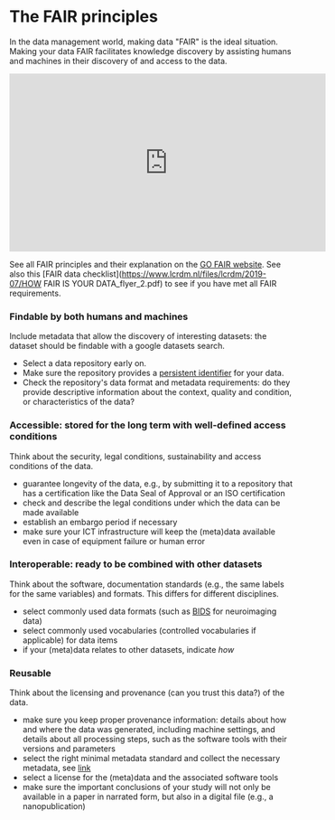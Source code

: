 # The FAIR principles

In the data management world, making data "FAIR" is the ideal situation. Making your data FAIR facilitates knowledge discovery by assisting humans and machines in their discovery of and access to the data.

<p style="text-align:center"><iframe width="560" height="315" src="https://www.youtube.com/embed/2uZxFu9SFi8?start=5" frameborder="0" allow="accelerometer; autoplay; clipboard-write; encrypted-media; gyroscope; picture-in-picture" allowfullscreen></iframe></p>

See all FAIR principles and their explanation on the [GO FAIR website](https://www.go-fair.org/fair-principles/). See also this [FAIR data checklist](https://www.lcrdm.nl/files/lcrdm/2019-07/HOW FAIR IS YOUR DATA_flyer_2.pdf) to see if you have met all FAIR requirements.

### Findable by both humans and machines
Include metadata that allow the discovery of interesting datasets: the dataset should be findable with a google datasets search.

<ul>
    <li>Select a data repository early on.</li>
    <li>Make sure the repository provides a <a href=https://www.youtube.com/watch?v=PgqtiY7oZ6k&feature=emb_title>persistent identifier</a> for your data. </li>
    <li>Check the repository's data format and metadata requirements: do they provide descriptive information about the context, quality and condition, or characteristics of the data?</li>
</ul>



### Accessible: stored for the long term with well-defined access conditions
Think about the security, legal conditions, sustainability and access conditions of the data.

- guarantee longevity of the data, e.g., by submitting it to a repository that has a certification like the Data Seal of Approval or an ISO certification
- check and describe the legal conditions under which the data can be made available
- establish an embargo period if necessary
- make sure your ICT infrastructure will keep the (meta)data available even in case of equipment failure or human error




### Interoperable: ready to be combined with other datasets
Think about the software, documentation standards (e.g., the same labels for the same variables) and formats. This differs for different disciplines.

- select commonly used data formats (such as [BIDS](https://bids.neuroimaging.io/) for neuroimaging data)
- select commonly used vocabularies (controlled vocabularies if applicable) for data items
- if your (meta)data relates to other datasets, indicate *how*



### Reusable
Think about the licensing and provenance (can you trust this data?) of the data.

- make sure you keep proper provenance information: details about how and where the data was generated, including machine settings, and details about all processing steps, such as the software tools with their versions and parameters
- select the right minimal metadata standard and collect the necessary metadata, see [link](https://fairsharing.org/)
- select a license for the (meta)data and the associated software tools
- make sure the important conclusions of your study will not only be available in a paper in narrated form, but also in a digital file (e.g., a nanopublication)
